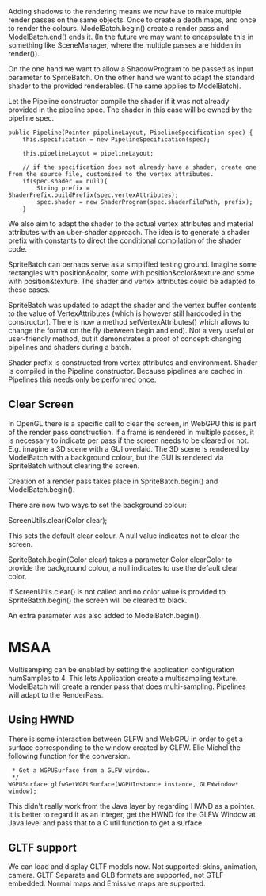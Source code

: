 

Adding shadows to the rendering means we now have to make multiple render passes on the same objects. Once to create a depth maps, and once to render the colours.
ModelBatch.begin() create a render pass and ModelBatch.end() ends it.  (In the future we may want to encapsulate this in something like SceneManager, where the multiple
passes are hidden in render()).

On the one hand we want to allow a ShadowProgram to be passed as input parameter to SpriteBatch.  On the other hand we want to adapt the standard shader
to the provided renderables. (The same applies to ModelBatch).

Let the Pipeline constructor compile the shader if it was not already provided in the pipeline spec.   The shader in this case will be owned by the pipeline spec.
    
    public Pipeline(Pointer pipelineLayout, PipelineSpecification spec) {
        this.specification = new PipelineSpecification(spec);

        this.pipelineLayout = pipelineLayout;

        // if the specification does not already have a shader, create one from the source file, customized to the vertex attributes.
        if(spec.shader == null){
            String prefix = ShaderPrefix.buildPrefix(spec.vertexAttributes);
            spec.shader = new ShaderProgram(spec.shaderFilePath, prefix);
        }


We also aim to adapt the shader to the actual vertex attributes and material attributes with an uber-shader approach.  The idea is to generate a shader prefix with constants
to direct the conditional compilation of the shader code.

SpriteBatch can perhaps serve as a simplified testing ground. Imagine some rectangles with position&color, some with position&color&texture and some with position&texture.
The shader and vertex attributes could be adapted to these cases.

SpriteBatch was updated to adapt the shader and the vertex buffer contents to the value of VertexAttributes (which is however still hardcoded in the constructor).
There is now a method setVertexAttributes() which allows to change the format on the fly (between begin and end).
Not a very useful or user-friendly method, but it demonstrates a proof of concept: changing pipelines and shaders during a batch.

Shader prefix is constructed from vertex attributes and environment.  Shader is compiled in the Pipeline constructor.  Because pipelines are cached in Pipelines this needs
only be performed once.



Clear Screen
------------
In OpenGL there is a specific call to clear the screen, in WebGPU this is part of the render pass construction.  If a frame is rendered in multiple passes, it is necessary to
indicate per pass if the screen needs to be cleared or not.  E.g. imagine a 3D scene with a GUI overlaid.  The 3D scene is rendered by ModelBatch with a background colour, but
the GUI is rendered via SpriteBatch without clearing the screen.

Creation of a render pass takes place in SpriteBatch.begin() and ModelBatch.begin().

There are now two ways to set the background colour:

ScreenUtils.clear(Color clear);

This sets the default clear colour.  A null value indicates not to clear the screen.

SpriteBatch.begin(Color clear) takes a parameter Color clearColor to provide the background colour, a null indicates to use the default clear color.

If ScreenUtils.clear() is not called and no color value is provided to SpriteBatxh.begin() the screen will be cleared to black.

An extra parameter was also added to ModelBatch.begin().


MSAA
====

Multisamping can be enabled by setting the application configuration numSamples to 4.  This lets Application create a multisampling texture.
ModelBatch will create a render pass that does multi-sampling.  Pipelines will adapt to the RenderPass.



## Using HWND
There is some interaction between GLFW and WebGPU in order to get a surface corresponding to the window created by GLFW.
Elie Michel the following function for the conversion.
```/**
 * Get a WGPUSurface from a GLFW window.
 */
WGPUSurface glfwGetWGPUSurface(WGPUInstance instance, GLFWwindow* window);
```

This didn't really work from the Java layer by regarding HWND as a pointer.  It is better to regard it as an integer, get the HWND
for the GLFW Window at Java level and pass that to a C util function to get a surface.



## GLTF support

We can load and display GLTF models now.
Not supported: skins, animation, camera.
GLTF Separate and GLB formats are supported, not GTLF embedded.
Normal maps and Emissive maps are supported.



